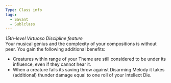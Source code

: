 ```yaml
---
Type: Class info
tags:
  - Savant
  - Sublclass
---
```

_15th-level Virtuoso Discipline feature_  
Your musical genius and the complexity of your compositions is without peer. You gain the following additional benefits:

- Creatures within range of your Theme are still considered to be under its influence, even if they cannot hear it.
- When a creature fails its saving throw against Disarming Melody it takes (additional) thunder damage equal to one roll of your Intellect Die.